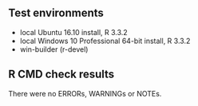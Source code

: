 ## Test environments
* local Ubuntu 16.10 install, R 3.3.2
* local Windows 10 Professional 64-bit install, R 3.3.2
* win-builder (r-devel)

## R CMD check results
There were no ERRORs, WARNINGs or NOTEs. 

